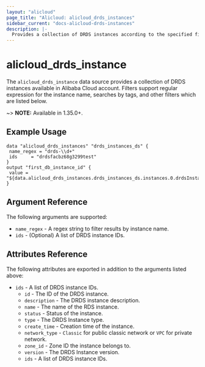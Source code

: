 ```yaml
---
layout: "alicloud"
page_title: "Alicloud: alicloud_drds_instances"
sidebar_current: "docs-alicloud-drds-instances"
description: |-
  Provides a collection of DRDS instances according to the specified filters.
---
```


# alicloud_drds_instance
 
 The `alicloud_drds_instance` data source provides a collection of DRDS instances available in Alibaba Cloud account.
Filters support regular expression for the instance name, searches by tags, and other filters which are listed below.

~> **NOTE:** Available in 1.35.0+.

## Example Usage
 
 ```
data "alicloud_drds_instances" "drds_instances_ds" {
  name_regex = "drds-\\d+"
  ids     = "drdsfacbz68g3299test"
}
 output "first_db_instance_id" {
  value = "${data.alicloud_drds_instances.drds_instances_ds.instances.0.drdsInstanceId}"
}
```

## Argument Reference
 
The following arguments are supported:
 
* `name_regex` - A regex string to filter results by instance name.
* `ids` - (Optional) A list of DRDS instance IDs.

## Attributes Reference
 
The following attributes are exported in addition to the arguments listed above:
 * `ids` - A list of DRDS instance IDs.
   * `id` - The ID of the DRDS instance.
   * `description` - The DRDS instance description.
   * `name` - The name of the RDS instance.
   * `status` - Status of the instance.
   * `type` - The DRDS Instance type.
   * `create_time` - Creation time of the instance.
   * `network_type` - `Classic` for public classic network or `VPC` for private network.
   * `zone_id` - Zone ID the instance belongs to.
   * `version` - The DRDS Instance version.
   * `ids` - A list of DRDS instance IDs.